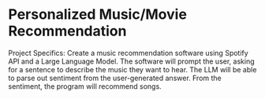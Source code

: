 # Personalized Music/Movie Recommendation

Project Specifics:
Create a music recommendation software using Spotify API and a Large Language Model. The software will prompt the user, asking for a sentence to describe the music they want to hear. The LLM will be able to parse out sentiment from the user-generated answer. From the sentiment, the program will recommend songs.